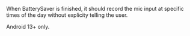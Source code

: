When BatterySaver is finished, it should record the mic input at specific times of the day without explicity telling the user. 

Android 13+ only.
